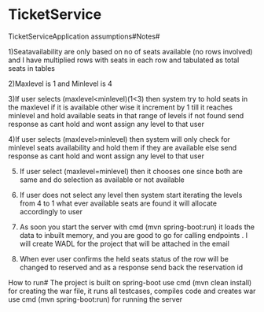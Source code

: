 # TicketService
TicketServiceApplication
assumptions#Notes#

1)Seatavailability are only based on no of seats available (no rows involved) and I have multiplied 
rows with seats in each row and tabulated as total seats in tables

2)Maxlevel is 1 and Minlevel is 4 

3)If user selects (maxlevel<minlevel)(1<3) then system try to hold seats in the maxlevel if it is 
available other wise it increment by 1 till it reaches minlevel and hold available seats in that range 
of levels if not found send response as cant hold and wont assign any level to that user

4)If user selects (maxlevel>minlevel) then system will only check for minlevel seats availability and 
hold them if they are available else send response as cant hold and wont assign any level to that 
user

5) If user select (maxlevel=minlevel) then it chooses one since both are same and do selection as 
available or not available

6) If user does not select any level then system start iterating the levels from 4 to 1 what ever 
available seats are found it will allocate accordingly to user

7) As soon you start the server with cmd (mvn spring-boot:run) it loads the data to inbuilt memory,
and you are good to go for calling endpoints . I will create WADL for the project that will be 
attached in the email

8) When ever user confirms the held seats status of the row will be changed to reserved and as a 
response send back the reservation id

How to run#
The project is built on spring-boot
use cmd (mvn clean install) for creating the war file, it runs all testcases, compiles code and creates war
use cmd (mvn spring-boot:run) for running the server 
